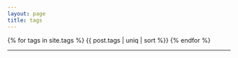 ```yaml
---
layout: page
title: tags
---
```


{% for tags in site.tags %}
  <span h1>{{ post.tags | uniq | sort %}}</h1>
{% endfor %}

------

<!--{% for tag in site.tags %}-->
<!--  {% assign t = tag | first %}-->
<!--  {% assign posts = tag | last %}-->

<!--{{ t | downcase }}-->
<!--<ul>-->
<!--{% for post in posts %}-->
<!--  {% if post.tags contains t %}-->
<!--  <li>-->
<!--    <a href="{{ post.url }}">{{ post.title }}</a>-->
<!--    <span class="date">{{ post.date | date: "%B %-d, %Y"  }}</span>-->
<!--  </li>-->
<!--  {% endif %}-->
<!--{% endfor %}-->
<!--</ul>-->
<!--{% endfor %}-->
